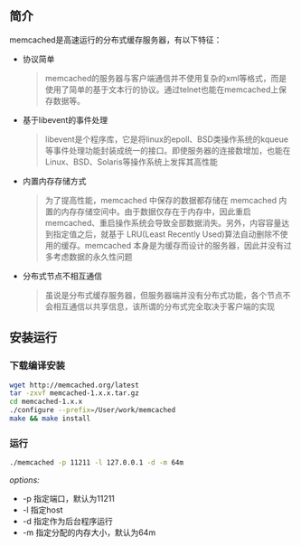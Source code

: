 ## 简介

memcached是高速运行的分布式缓存服务器，有以下特征：

* 协议简单

    > memcached的服务器与客户端通信并不使用复杂的xml等格式，而是使用了简单的基于文本行的协议。通过telnet也能在memcached上保存数据等。

* 基于libevent的事件处理

    > libevent是个程序库，它是将linux的epoll、BSD类操作系统的kqueue等事件处理功能封装成统一的接口。即使服务器的连接数增加，也能在Linux、BSD、Solaris等操作系统上发挥其高性能

* 内置内存存储方式

    > 为了提高性能，memcached 中保存的数据都存储在 memcached 内置的内存存储空间中。由于数据仅存在于内存中，因此重启 memcached、重启操作系统会导致全部数据消失。另外，内容容量达到指定值之后，就基于 LRU(Least Recently Used)算法自动删除不使用的缓存。memcached 本身是为缓存而设计的服务器，因此并没有过多考虑数据的永久性问题

* 分布式节点不相互通信

    > 虽说是分布式缓存服务器，但服务器端并没有分布式功能，各个节点不会相互通信以共享信息，该所谓的分布式完全取决于客户端的实现


## 安装运行

### 下载编译安装

```bash
wget http://memcached.org/latest
tar -zxvf memcached-1.x.x.tar.gz
cd memcached-1.x.x
./configure --prefix=/User/work/memcached
make && make install
```

### 运行

```bash
./memcached -p 11211 -l 127.0.0.1 -d -m 64m
```

_options:_

* -p    指定端口，默认为11211
* -l    指定host
* -d    指定作为后台程序运行
* -m    指定分配的内存大小，默认为64m
